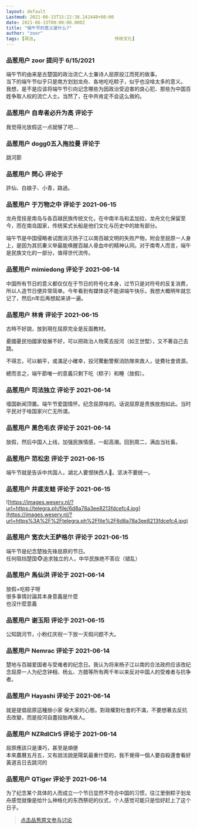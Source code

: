 ```yaml
---
layout: default
Lastmod: 2021-06-15T15:22:38.242448+00:00
date: 2021-06-15T00:00:00.000Z
title: "端午节的意义是什么?"
author: "zoor"
tags: [政治,								传统文化]
---
```



### 品葱用户 **zoor** 提问于 6/15/2021
    
端午节的由来是古楚国的政治流亡人士兼诗人屈原投江而死的故事。  
当下的端午节似乎只是南方划划龙舟、各地吃吃粽子，似乎也没啥太多的意义。  
我想，是不是应该将端午节引向记念哪些为因政治受迫害的良心犯、那些为中国百姓争取人权的流亡人士。当然了，在中共肯定不会这么做的。
    
                

### 品葱用户 **自卑者必升为高** 评论于 
        
我觉得光放假这一点就够了吧....
        
                

### 品葱用户 **dogg0五入拖拉曼** 评论于 
        
跳河節
        
                

### 品葱用户 **問心** 评论于 
        
許仙、白娘子、小青，路過。
        
                

### 品葱用户 **于万物之中** 评论于 2021-06-15
        
龙舟竞技是南岛与各百越民族传统文化，在中南半岛和孟加拉，龙舟文化保留至今，而在南岛国家，传统桨式长船是他们文化与历史中的故有部分。  
  
端午节是中国侵略者试图消灭扬子江以南百越文明的失败产物，附会至屈原一人身上，是因为其抗秦义举最能唤醒百越人骨血中的精神认同。对于南粤人而言，端午是民族文化的一部分，值得世代流传。
        
                

### 品葱用户 **mimiedong** 评论于 2021-06-14
        
中国所有节日的意义都仅仅在于节日的符号化本身，过节只是对符号的反复消费，所以人造节日便异常简单。今年看到有媒体说不能讲端午快乐，我想大概明年就忘记了，然后n年后再想起来讲一遍。
        
                

### 品葱用户 **林肯** 评论于 2021-06-15
        
古時不好說，放到現在屈原完全是反面教材。  
  
憂國憂民怕國家發展不好，可以把政治人物罵去投河（如王世堅），又不著自己去跳。  
  
不得志，可以躺平，或滿足小確幸，投河驚動警察消防隊來救人，徒費社會資源。  
  
總而言之，端午節唯一的意義只剩下吃（粽子）和睡（放假）。
        
                

### 品葱用户 **司法独立** 评论于 2021-06-14
        
墙国新闻顶置。端午节爱国情怀。纪念屈原啥的。话说屈原是贵族放炮如此。当时平民对于啥国家兴亡无所谓。
        
                

### 品葱用户 **黑色毛衣** 评论于 2021-06-14
        
放假，然后中国人上线，加强民族情感，一起高潮。回到周二，满血当社畜。
        
                

### 品葱用户 **范松忠** 评论于 2021-06-15
        
端午节就是告诉中共国人，湖北人要恨陕西人🤣。坚决不要统一。
        
                

### 品葱用户 **井底支蛙** 评论于 2021-06-15
        
![https://images.weserv.nl/?url=https://telegra.ph/file/6d8a78a3ee8213fdcefc4.jpg](https://images.weserv.nl/?url=https%3A%2F%2Ftelegra.ph%2Ffile%2F6d8a78a3ee8213fdcefc4.jpg)
        
                

### 品葱用户 **宽衣大王萨格尔** 评论于 2021-06-15
        
端午节是纪念楚独先锋屈原的节日。  
任何阻挡楚国🐵追求独立的人，中华民族绝不答应（错乱）
        
                

### 品葱用户 **馬仙洪** 评论于 2021-06-14
        
放假+吃粽子呀  
很多事情討論其本身意義是什麼  
也沒什麼意義
        
                

### 品葱用户 **谢玉阳** 评论于 2021-06-15
        
公知跳河节，小粉红庆祝一下放一天假问题不大。
        
                

### 品葱用户 **Nemrac** 评论于 2021-06-14
        
楚地与百越爱国者与受难者的纪念日。我认为将来杨子江以南的合法政府应该改纪念屈原一人为纪念钟相、杨幺、方腊等所有两千年以来反对中国人的受难者与抗争者。
        
                

### 品葱用户 **Hayashi** 评论于 2021-06-14
        
就是提倡屈原這種捨小家 保大家的心態。對政權對社會的不滿，不要想著去反抗去改變，而是投河自盡投胎再做人。
        
                

### 品葱用户 **NZRdlClr5** 评论于 2021-06-14
        
屈原應該只是湊巧，甚至是順便  
本來農曆五月五，又有說法說是陽氣最重什麼的，我不覺得一個人要自殺還會看好黃道吉日去跳河的
        
                

### 品葱用户 **QTiger** 评论于 2021-06-14
        
为了纪念某个具体的人而成立一个节日显然不符合中国的习惯，往江里倒粽子划龙舟感觉就像是给什么神格化的东西祭祀的仪式，个人感觉可能只是恰好赶上了这个日子。
        
                





> [点击品葱原文参与讨论](https://pincong.rocks/question/39492)

